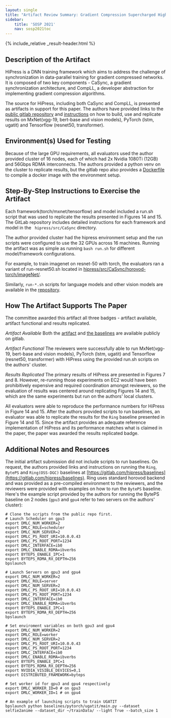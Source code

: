 ```yaml
---
layout: single
title: "Artifact Review Summary: Gradient Compression Supercharged High-Performance Data Parallel DNN Training"
sidebar:
    title: 'SOSP 2021'
    nav: sosp2021toc
---
```


{% include_relative _result-header.html %}


## Description of the Artifact

HiPress is a DNN training framework which aims to address the challenge of synchronization in data-parallel training for gradient compressed networks. It is composed of two key components - CaSync, a gradient synchronization architecture, and CompLL, a developer abstraction for implementing gradient compression algorithms. 

The source for HiPress, including both CaSync and CompLL, is presented as artifacts in support for this paper. The authors have provided links to the [public gitlab repository](https://gitlab.com/hipress/hipress) and [instructions](https://gitlab.com/hipress/hipress/-/blob/master/README.md) on how to build, use and replicate results on MxNet(vgg-19, bert-base and vision models), PyTorch (lstm, ugatit) and Tensorflow (resnet50, transformer).

## Environment(s) Used for Testing

Because of the large GPU requirements, all evaluators used the author provided cluster of 16 nodes, each of which had 2x Nvidia 1080Ti (12GB) and 56Gbps RDMA interconnects. The authors provided a python venv on the cluster to replicate results, but the gitlab repo also provides a [Dockerfile](https://gitlab.com/hipress/hipress/-/blob/master/src/CaSync/Dockerfile) to compile a docker image with the environment setup.


## Step-By-Step Instructions to Exercise the Artifact

Each framework(torch/mxnet/tensorflow) and model included a run.sh script that was used to replicate the results presented in Figures 14 and 15. The GitLab repository includes detailed instructions for each framework and model in the ` hipress/src/CaSync` directory.

The author provided cluster had the hipress environment setup and the run scripts were configured to use the 32 GPUs across 16 machines. Running the artifact was as simple as
running `bash run.sh` for different model/framework configurations.

For example, to train imagenet on resnet-50 with torch, the evaluators ran a variant of  run-resnet50.sh located in [hipress/src/CaSync/horovod-torch/imageNet/](https://gitlab.com/hipress/hipress/-/tree/master/src/CaSync/horovod-torch/imageNet). 

Similarly, `run-*.sh` scripts for language models and other vision models are available in the [repository](https://gitlab.com/hipress/hipress/-/tree/master/src/CaSync/examples).

## How The Artifact Supports The Paper

The committee awarded this artifact all three badges - artifact available, artifact functional and results replicated.

*Artifact Available*
Both the [artifact](https://gitlab.com/hipress/hipress) and [the baselines](https://gitlab.com/hipress/baselines) are available publicly on gitlab.

*Artifact Functional*
The reviewers were successfully able to run MxNet(vgg-19, bert-base and vision models), PyTorch (lstm, ugatit) and Tensorflow (resnet50, transformer) with HiPress using the provided run.sh scripts on the authors' cluster. 

*Results Replicated*
The primary results of HiPress are presented in Figures 7 and 8. However, re-running those experiments on EC2 would have been prohibitively expensive and required coordination amongst reviewers, so the evaluation of results was centered around replicating Figures 14 and 15, which are the same experiments but run on the authors' local clusters.

All evaluators were able to reproduce the performance numbers for HiPress in Figure 14 and 15. After the authors provided scripts to run baselines, an evaluator was able to replicate the results for the `Ring` baseline presented in Figure 14 and 15. Since the artifact provides an adequate reference implementation of HiPress and its performance matches what is claimed in the paper, the paper was awarded the results replicated badge. 

## Additional Notes and Resources

The initial artifact submission did not include scripts to run baselines. On request, the authors provided links and instructions on running the `Ring`, `BytePS` and `Ring(OSS-DGC)` baselines at [https://gitlab.com/hipress/baselines](https://gitlab.com/hipress/baselines). Ring uses standard horovod backend and was provided as a pre-compiled environment to the reviewers, and the reviewers were provided with examples on how to run the `BytePS` baseline. Here's the example script provided by the authors for running the BytePS baseline on 2 nodes (`gpu3` and `gpu4` refer to two servers on the authors' cluster):

```
# Clone the scripts from the public repo first.
# Launch Scheduler on gpu3
export DMLC_NUM_WORKER=2
export DMLC_ROLE=scheduler
export DMLC_NUM_SERVER=2
export DMLC_PS_ROOT_URI=10.0.0.43
export DMLC_PS_ROOT_PORT=1234
export DMLC_INTERFACE=ib0
export DMLC_ENABLE_RDMA=ibverbs
export BYTEPS_ENABLE_IPC=1
export BYTEPS_RDMA_RX_DEPTH=256
bpslaunch

# Launch Servers on gpu3 and gpu4
export DMLC_NUM_WORKER=2
export DMLC_ROLE=server
export DMLC_NUM_SERVER=2
export DMLC_PS_ROOT_URI=10.0.0.43
export DMLC_PS_ROOT_PORT=1234
export DMLC_INTERFACE=ib0
export DMLC_ENABLE_RDMA=ibverbs
export BYTEPS_ENABLE_IPC=1
export BYTEPS_RDMA_RX_DEPTH=256
bpslaunch

# Set enviroment variables on both gpu3 and gpu4
export DMLC_NUM_WORKER=2
export DMLC_ROLE=worker
export DMLC_NUM_SERVER=2
export DMLC_PS_ROOT_URI=10.0.0.43
export DMLC_PS_ROOT_PORT=1234
export DMLC_INTERFACE=ib0
export DMLC_ENABLE_RDMA=ibverbs
export BYTEPS_ENABLE_IPC=1
export BYTEPS_RDMA_RX_DEPTH=256
export NVIDIA_VISIBLE_DEVICES=0,1
export DISTRIBUTED_FRAMEWORK=byteps

# Set worker id for gpu3 and gpu4 respectively
export DMLC_WORKER_ID=0 # on gpu3
export DMLC_WORKER_ID=1 # on gpu4

# An example of launching scripts to train UGATIT
bpslaunch python baselines/pytorch/ugatit/main.py --dataset selfie2anime --dataset_dir ~/trainData/ --light True --batch_size 1
```
